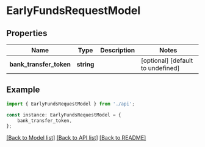 # EarlyFundsRequestModel


## Properties

Name | Type | Description | Notes
------------ | ------------- | ------------- | -------------
**bank_transfer_token** | **string** |  | [optional] [default to undefined]

## Example

```typescript
import { EarlyFundsRequestModel } from './api';

const instance: EarlyFundsRequestModel = {
    bank_transfer_token,
};
```

[[Back to Model list]](../README.md#documentation-for-models) [[Back to API list]](../README.md#documentation-for-api-endpoints) [[Back to README]](../README.md)
